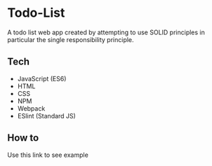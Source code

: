 # Todo-List
A todo list web app created by attempting to use SOLID principles in particular the single responsibility principle.

## Tech
- JavaScript (ES6)
- HTML
- CSS
- NPM
- Webpack
- ESlint (Standard JS)

## How to 
Use this link to see example 